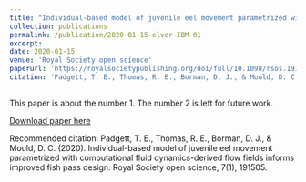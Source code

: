 ```yaml
---
title: "Individual-based model of juvenile eel movement parametrized with computational fluid dynamics-derived flow fields informs improved fish pass design"
collection: publications
permalink: /publication/2020-01-15-elver-IBM-01
excerpt: 
date: 2020-01-15
venue: 'Royal Society open science'
paperurl: 'https://royalsocietypublishing.org/doi/full/10.1098/rsos.191505'
citation: 'Padgett, T. E., Thomas, R. E., Borman, D. J., & Mould, D. C. (2020). Individual-based model of juvenile eel movement parametrized with computational fluid dynamics-derived flow fields informs improved fish pass design. Royal Society open science, 7(1), 191505.'
---
```

This paper is about the number 1. The number 2 is left for future work.

[Download paper here](https://royalsocietypublishing.org/doi/full/10.1098/rsos.191505)

Recommended citation: Padgett, T. E., Thomas, R. E., Borman, D. J., & Mould, D. C. (2020). Individual-based model of juvenile eel movement parametrized with computational fluid dynamics-derived flow fields informs improved fish pass design. Royal Society open science, 7(1), 191505.